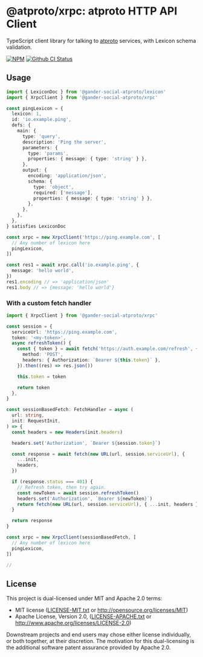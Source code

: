 # @atproto/xrpc: atproto HTTP API Client

TypeScript client library for talking to [atproto](https://atproto.com) services, with Lexicon schema validation.

[![NPM](https://img.shields.io/npm/v/@atproto/xrpc)](https://www.npmjs.com/package/@atproto/xrpc)
[![Github CI Status](https://github.com/bluesky-social/atproto/actions/workflows/repo.yaml/badge.svg)](https://github.com/bluesky-social/atproto/actions/workflows/repo.yaml)

## Usage

```typescript
import { LexiconDoc } from '@gander-social-atproto/lexicon'
import { XrpcClient } from '@gander-social-atproto/xrpc'

const pingLexicon = {
  lexicon: 1,
  id: 'io.example.ping',
  defs: {
    main: {
      type: 'query',
      description: 'Ping the server',
      parameters: {
        type: 'params',
        properties: { message: { type: 'string' } },
      },
      output: {
        encoding: 'application/json',
        schema: {
          type: 'object',
          required: ['message'],
          properties: { message: { type: 'string' } },
        },
      },
    },
  },
} satisfies LexiconDoc

const xrpc = new XrpcClient('https://ping.example.com', [
  // Any number of lexicon here
  pingLexicon,
])

const res1 = await xrpc.call('io.example.ping', {
  message: 'hello world',
})
res1.encoding // => 'application/json'
res1.body // => {message: 'hello world'}
```

### With a custom fetch handler

```typescript
import { XrpcClient } from '@gander-social-atproto/xrpc'

const session = {
  serviceUrl: 'https://ping.example.com',
  token: '<my-token>',
  async refreshToken() {
    const { token } = await fetch('https://auth.example.com/refresh', {
      method: 'POST',
      headers: { Authorization: `Bearer ${this.token}` },
    }).then((res) => res.json())

    this.token = token

    return token
  },
}

const sessionBasedFetch: FetchHandler = async (
  url: string,
  init: RequestInit,
) => {
  const headers = new Headers(init.headers)

  headers.set('Authorization', `Bearer ${session.token}`)

  const response = await fetch(new URL(url, session.serviceUrl), {
    ...init,
    headers,
  })

  if (response.status === 401) {
    // Refresh token, then try again.
    const newToken = await session.refreshToken()
    headers.set('Authorization', `Bearer ${newToken}`)
    return fetch(new URL(url, session.serviceUrl), { ...init, headers })
  }

  return response
}

const xrpc = new XrpcClient(sessionBasedFetch, [
  // Any number of lexicon here
  pingLexicon,
])

//
```

## License

This project is dual-licensed under MIT and Apache 2.0 terms:

- MIT license ([LICENSE-MIT.txt](https://github.com/bluesky-social/atproto/blob/main/LICENSE-MIT.txt) or http://opensource.org/licenses/MIT)
- Apache License, Version 2.0, ([LICENSE-APACHE.txt](https://github.com/bluesky-social/atproto/blob/main/LICENSE-APACHE.txt) or http://www.apache.org/licenses/LICENSE-2.0)

Downstream projects and end users may chose either license individually, or both together, at their discretion. The motivation for this dual-licensing is the additional software patent assurance provided by Apache 2.0.
